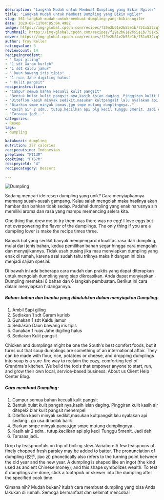 ```yaml
---
description: "Langkah Mudah untuk Membuat Dumpling yang Bikin Ngiler"
title: "Langkah Mudah untuk Membuat Dumpling yang Bikin Ngiler"
slug: 561-langkah-mudah-untuk-membuat-dumpling-yang-bikin-ngiler
date: 2020-08-11T04:05:04.498Z
image: https://img-global.cpcdn.com/recipes/f29e2b61e2b55e1b/751x532cq70/dumpling-foto-resep-utama.jpg
thumbnail: https://img-global.cpcdn.com/recipes/f29e2b61e2b55e1b/751x532cq70/dumpling-foto-resep-utama.jpg
cover: https://img-global.cpcdn.com/recipes/f29e2b61e2b55e1b/751x532cq70/dumpling-foto-resep-utama.jpg
author: Troy Keller
ratingvalue: 3
reviewcount: 14
recipeingredient:
- " Sapi giling"
- "1 sdt Garam kurleb"
- "1 sdt Kaldu jamur"
- " Daun bawang iris tipis"
- "1 ruas Jahe digiling halus"
- " Kulit pangsit"
recipeinstructions:
- "Campur semua bahan kecuali kulit pangsit"
- "Bentuk bulat kulit pangsit nya,kasih isian daging. Pinggiran kulit kasih air ditepel2 biar kulit pangsit menempel"
- "Diteflon kasih minyak sedikit,masukan kultpangsit lalu nyalakan api sedang.. ga usa di bolak balik"
- "Biarkan smpe minyak panas,jgn smpe mutung dumplingnya.."
- "Kasih air 2 sdm.. tutup.kecilkan api plg kecil Tunggu 5menit. Jadi deh"
- "Taraaaa jadi.."
categories:
- Resep
tags:
- dumpling

katakunci: dumpling 
nutrition: 257 calories
recipecuisine: Indonesian
preptime: "PT13M"
cooktime: "PT57M"
recipeyield: "4"
recipecategory: Dessert

---
```



![Dumpling](https://img-global.cpcdn.com/recipes/f29e2b61e2b55e1b/751x532cq70/dumpling-foto-resep-utama.jpg)

Sedang mencari ide resep dumpling yang unik? Cara menyiapkannya memang susah-susah gampang. Kalau salah mengolah maka hasilnya akan hambar dan bahkan tidak sedap. Padahal dumpling yang enak harusnya sih memiliki aroma dan rasa yang mampu memancing selera kita.

One thing that drew me to try them was there was no egg! I love eggs but not overpowering the flavor of the dumplings. The only thing if you are a dumpling lover is make the recipe times three.

Banyak hal yang sedikit banyak mempengaruhi kualitas rasa dari dumpling, mulai dari jenis bahan, kedua pemilihan bahan segar hingga cara mengolah dan menyajikannya. Tidak usah pusing jika mau menyiapkan dumpling yang enak di rumah, karena asal sudah tahu triknya maka hidangan ini bisa menjadi sajian spesial.


Di bawah ini ada beberapa cara mudah dan praktis yang dapat diterapkan untuk mengolah dumpling yang siap dikreasikan. Anda dapat menyiapkan Dumpling memakai 6 bahan dan 6 langkah pembuatan. Berikut ini cara dalam menyiapkan hidangannya.

<!--inarticleads1-->

##### Bahan-bahan dan bumbu yang dibutuhkan dalam menyiapkan Dumpling:

1. Ambil  Sapi giling
1. Sediakan 1 sdt Garam kurleb
1. Gunakan 1 sdt Kaldu jamur
1. Sediakan  Daun bawang iris tipis
1. Gunakan 1 ruas Jahe digiling halus
1. Sediakan  Kulit pangsit


Chicken and dumplings might be one the South&#39;s best comfort foods, but it turns out that soup dumplings are something of an international affair. They can be made with flour, rice, potatoes or cheese, and dropping dumplings into soup is a sure-fire way to reclaim the cozy, comforting feel of Grandma&#39;s kitchen. We build the tools that empower anyone to start, run, and grow their own local, service-based business. About us Client Help Center Blog. 

<!--inarticleads2-->

##### Cara membuat Dumpling:

1. Campur semua bahan kecuali kulit pangsit
1. Bentuk bulat kulit pangsit nya,kasih isian daging. Pinggiran kulit kasih air ditepel2 biar kulit pangsit menempel
1. Diteflon kasih minyak sedikit,masukan kultpangsit lalu nyalakan api sedang.. ga usa di bolak balik
1. Biarkan smpe minyak panas,jgn smpe mutung dumplingnya..
1. Kasih air 2 sdm.. tutup.kecilkan api plg kecil Tunggu 5menit. Jadi deh
1. Taraaaa jadi..


Drop by teaspoonfuls on top of boiling stew. Variation: A few teaspoons of finely chopped fresh parsley may be added to batter. The pronunciation of dumpling (饺子, jiao zi) phonetically also refers to the turning point between the old year and the new year. A dumpling is shaped like an ingot (the kind used as ancient Chinese money), and this shape symbolizes wealth. To test if dumplings are done, stick a toothpick or skewer into the dumpling after the specified cook time. 

Gimana nih? Mudah bukan? Itulah cara membuat dumpling yang bisa Anda lakukan di rumah. Semoga bermanfaat dan selamat mencoba!
